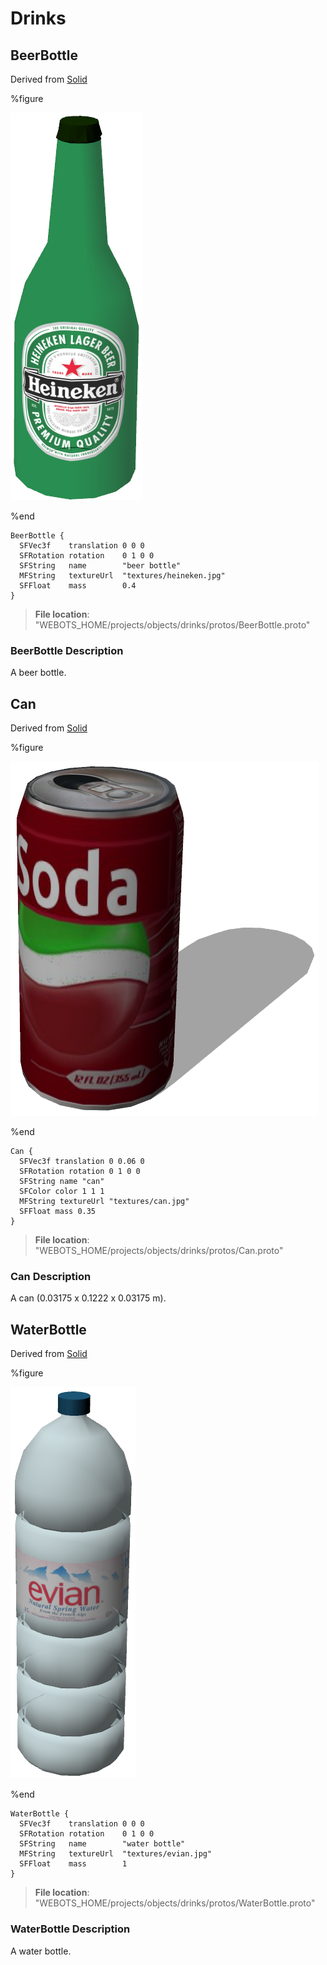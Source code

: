 # Drinks

## BeerBottle

Derived from [Solid](../reference/solid.md)

%figure

![BeerBottle](images/objects/drinks/BeerBottle/model.png)

%end

```
BeerBottle {
  SFVec3f    translation 0 0 0
  SFRotation rotation    0 1 0 0
  SFString   name        "beer bottle"
  MFString   textureUrl  "textures/heineken.jpg"
  SFFloat    mass        0.4
}
```

> **File location**: "WEBOTS\_HOME/projects/objects/drinks/protos/BeerBottle.proto"

### BeerBottle Description

A beer bottle.

## Can

Derived from [Solid](../reference/solid.md)

%figure

![Can](images/objects/drinks/Can/model.png)

%end

```
Can {
  SFVec3f translation 0 0.06 0
  SFRotation rotation 0 1 0 0
  SFString name "can"
  SFColor color 1 1 1
  MFString textureUrl "textures/can.jpg"
  SFFloat mass 0.35
}
```

> **File location**: "WEBOTS\_HOME/projects/objects/drinks/protos/Can.proto"

### Can Description

A can (0.03175 x 0.1222 x 0.03175 m).

## WaterBottle

Derived from [Solid](../reference/solid.md)

%figure

![WaterBottle](images/objects/drinks/WaterBottle/model.png)

%end

```
WaterBottle {
  SFVec3f    translation 0 0 0
  SFRotation rotation    0 1 0 0
  SFString   name        "water bottle"
  MFString   textureUrl  "textures/evian.jpg"
  SFFloat    mass        1
}
```

> **File location**: "WEBOTS\_HOME/projects/objects/drinks/protos/WaterBottle.proto"

### WaterBottle Description

A water bottle.

